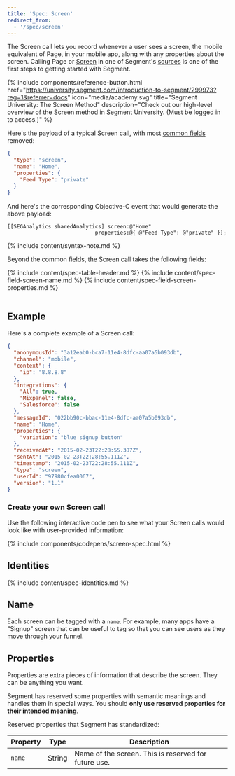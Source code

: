 ```yaml
---
title: 'Spec: Screen'
redirect_from:
  - '/spec/screen'
---
```


The Screen call lets you record whenever a user sees a screen, the mobile equivalent of Page, in your mobile app, along with any properties about the screen. Calling Page or [Screen](/docs/connections/spec/screen/) in one of Segment's [sources](/docs/connections/sources/) is one of the first steps to getting started with Segment.

{% include components/reference-button.html href="https://university.segment.com/introduction-to-segment/299973?reg=1&referrer=docs" icon="media/academy.svg" title="Segment University: The Screen Method" description="Check out our high-level overview of the Screen method in Segment University. (Must be logged in to access.)" %}

Here's the payload of a typical Screen call, with most [common fields](/docs/connections/spec/common/) removed:

```json
{
  "type": "screen",
  "name": "Home",
  "properties": {
    "Feed Type": "private"
  }
}
```

And here's the corresponding Objective-C event that would generate the above payload:

```objc
[[SEGAnalytics sharedAnalytics] screen:@"Home"
                            properties:@{ @"Feed Type": @"private" }];
```
{% include content/syntax-note.md %}

Beyond the common fields, the Screen call takes the following fields:

<table>
  {% include content/spec-table-header.md %}
  {% include content/spec-field-screen-name.md %}
  {% include content/spec-field-screen-properties.md %}
</table>

## Example

Here's a complete example of a Screen call:

```json
{
  "anonymousId": "3a12eab0-bca7-11e4-8dfc-aa07a5b093db",
  "channel": "mobile",
  "context": {
    "ip": "8.8.8.8"
  },
  "integrations": {
    "All": true,
    "Mixpanel": false,
    "Salesforce": false
  },
  "messageId": "022bb90c-bbac-11e4-8dfc-aa07a5b093db",
  "name": "Home",
  "properties": {
    "variation": "blue signup button"
  },
  "receivedAt": "2015-02-23T22:28:55.387Z",
  "sentAt": "2015-02-23T22:28:55.111Z",
  "timestamp": "2015-02-23T22:28:55.111Z",
  "type": "screen",
  "userId": "97980cfea0067",
  "version": "1.1"
}
```
### Create your own Screen call

Use the following interactive code pen to see what your Screen calls would look like with user-provided information:

{% include components/codepens/screen-spec.html %}


## Identities

{% include content/spec-identities.md %}


## Name

Each screen can be tagged with a `name`. For example, many apps have a "Signup" screen that can be useful to tag so that you can see users as they move through your funnel.


## Properties

Properties are extra pieces of information that describe the screen. They can be anything you want.

Segment has reserved some properties with semantic meanings and handles them in special ways. You should **only use reserved properties for their intended meaning**.

Reserved properties that Segment has standardized:

| **Property** | **Type** | **Description**                                             |
|--------------|----------|-------------------------------------------------------------|
| `name`       | String   | Name of the screen. This is reserved for future use.        |
